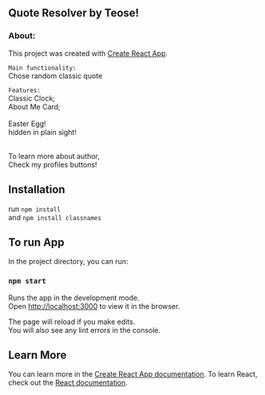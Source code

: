 ## Quote Resolver by Teose!

### About:
This project was created with [Create React App](https://github.com/facebook/create-react-app).

`Main functionality:`<br/>
Chose random classic quote  <br/>

`Features:`<br/>
Classic Clock;<br/>
About Me Card;<br/>
<br/>
Easter Egg!<br/>
hidden in plain sight!<br/>
<br/>

To learn more about author,<br/>
Check my profiles buttons!<br/>

## Installation

run `npm install`<br/>
and
`npm install classnames`<br/>

## To run App

In the project directory, you can run:

### `npm start`

Runs the app in the development mode.<br />
Open [http://localhost:3000](http://localhost:3000) to view it in the browser.

The page will reload if you make edits.<br />
You will also see any lint errors in the console.



## Learn More

You can learn more in the [Create React App documentation](https://facebook.github.io/create-react-app/docs/getting-started).
To learn React, check out the [React documentation](https://reactjs.org/).


